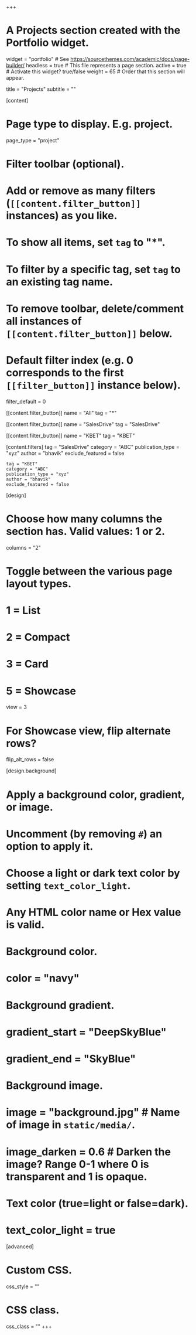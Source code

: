 +++
# A Projects section created with the Portfolio widget.
widget = "portfolio"  # See https://sourcethemes.com/academic/docs/page-builder/
headless = true  # This file represents a page section.
active = true  # Activate this widget? true/false
weight = 65  # Order that this section will appear.

title = "Projects"
subtitle = ""

[content]
  # Page type to display. E.g. project.
  page_type = "project"
  
  # Filter toolbar (optional).
  # Add or remove as many filters (`[[content.filter_button]]` instances) as you like.
  # To show all items, set `tag` to "*".
  # To filter by a specific tag, set `tag` to an existing tag name.
  # To remove toolbar, delete/comment all instances of `[[content.filter_button]]` below.
  
  # Default filter index (e.g. 0 corresponds to the first `[[filter_button]]` instance below).
  filter_default = 0
  
   [[content.filter_button]]
     name = "All"
     tag = "*"
  
   [[content.filter_button]]
     name = "SalesDrive"
     tag = "SalesDrive"
  
   [[content.filter_button]]
     name = "KBET"
     tag = "KBET"
  
   [content.filters]
    tag = "SalesDrive"
    category = "ABC"
    publication_type = "xyz"
    author = "bhavik"
    exclude_featured = false

   
    tag = "KBET"
    category = "ABC"
    publication_type = "xyz"
    author = "bhavik"
    exclude_featured = false

[design]
  # Choose how many columns the section has. Valid values: 1 or 2.
  columns = "2"

  # Toggle between the various page layout types.
  #   1 = List
  #   2 = Compact
  #   3 = Card
  #   5 = Showcase
  view = 3

  # For Showcase view, flip alternate rows?
  flip_alt_rows = false

[design.background]
  # Apply a background color, gradient, or image.
  #   Uncomment (by removing `#`) an option to apply it.
  #   Choose a light or dark text color by setting `text_color_light`.
  #   Any HTML color name or Hex value is valid.
  
   # Background color.
   # color = "navy"
  
   # Background gradient.
   # gradient_start = "DeepSkyBlue"
   # gradient_end = "SkyBlue"
  
   # Background image.
   # image = "background.jpg"  # Name of image in `static/media/`.
   # image_darken = 0.6   # Darken the image? Range 0-1 where 0 is transparent and 1 is opaque.

   # Text color (true=light or false=dark).
   # text_color_light = true  
  
[advanced]
 # Custom CSS. 
 css_style = ""
 
 # CSS class.
 css_class = ""
+++

